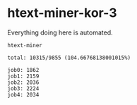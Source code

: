 # htext-miner-kor-3

Everything doing here is automated.

```
htext-miner

total: 10315/9855 (104.66768138001015%)

job0: 1862
job1: 2159
job2: 2036
job3: 2224
job4: 2034
```